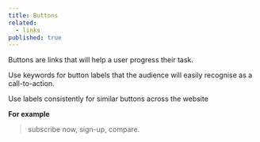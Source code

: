 ```yaml
---
title: Buttons
related: 
  - links
published: true
---
```


Buttons are links that will help a user progress their task.

Use keywords for button labels that the audience will easily recognise as a call-to-action.

Use labels consistently for similar buttons across the website 

**For example**

> subscribe now, sign-up, compare.
